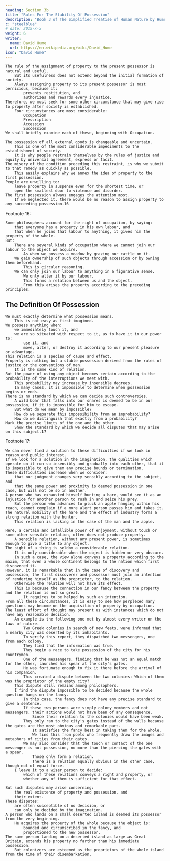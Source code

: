 ```yaml
---
heading: Section 3b
title: "Rules For The Stability Of Possession"
description: "Book 3 of The Simplified Treatise of Human Nature by Hume"
c: "steelblue"
# date: 2015-x-x
weight: 6
writer:
  name: David Hume
  url: https://en.wikipedia.org/wiki/David_Hume
icon: "David Hume"
---
```




    The rule of the assignment of property to the present possessor is natural and useful.
        But its usefulness does not extend beyond the initial formation of society.
        Always assigning property to its present possessor is most pernicious, because it:
            prevents restitution, and
            authorizes and rewards every injustice.
    Therefore, we must seek for some other circumstance that may give rise to property after society is established.
        Four circumstances are most considerable:
            Occupation
            Prescription
            Accession
            Succession
    We shall briefly examine each of these, beginning with Occupation.

    The possession of all external goods is changeable and uncertain.
        This is one of the most considerable impediments to the establishment of society.
        It is why people restrain themselves by the rules of justice and equity by universal agreement, express or tacit.
    The misery of the condition preceding this restraint, is why we submit to that remedy as quickly as possible.
        This easily explains why we annex the idea of property to the first possession.
    People are unwilling to:
        leave property in suspense even for the shortest time, or
        open the smallest door to violence and disorder.
    The first possession always engages the attention most.
        If we neglected it, there would be no reason to assign property to any succeeding possession.16


Footnote 16:

    Some philosophers account for the right of occupation, by saying:
        that everyone has a property in his own labour, and
        that when he joins that labour to anything, it gives him the property of the whole.
    But:
        There are several kinds of occupation where we cannot join our labour to the object we acquire.
            As when we possess a meadow by grazing our cattle on it.
        We gain ownership of such objects through accession or by owning them beforehand.
            This is circular reasoning.
        We can only join our labour to anything in a figurative sense.
            We only alter it by our labour.
            This forms a relation between us and the object.
            From this arises the property according to the preceding principles.


## The Definition Of Possession

    We must exactly determine what possession means.
        This is not easy as first imagined.
    We possess anything when:
        we immediately touch it, and
        we are so situated with respect to it, as to have it in our power to:
            use it, and
            move, alter, or destroy it according to our present pleasure or advantage.
    This relation is a species of cause and effect.
    Property is nothing but a stable possession derived from the rules of justice or the conventions of men.
        It is the same kind of relation.
    But the power of using any object becomes certain according to the probability of the interruptions we meet with.
        This probability may increase by insensible degrees.
        In many cases, it is impossible to determine when possession begins or ends.
    There is no standard by which we can decide such controversies.
        A wild boar that falls into our snares is deemed to be in our possession, if it is impossible for him to escape.
        But what do we mean by impossible?
        How do we separate this impossibility from an improbability?
        How do we distinguish that exactly from a probability?
    Mark the precise limits of the one and the other.
        Show the standard by which we decide all disputes that may arise on this subject.17


Footnote 17:

    We can never find a solution to these difficulties if we look in reason and public interest.
    If we look for a solution in the imagination, the qualities which operate on it run so insensibly and gradually into each other, that it is impossible to give them any precise bounds or termination.
    These difficulties increase when we consider:
        that our judgment changes very sensibly according to the subject, and
        that the same power and proximity is deemed possession in one case, but will not be so in another.
    A person who has exhausted himself hunting a hare, would see it as an injustice for another person to rush in and seize his prey.
        But the person who advances to pluck an apple hanging within his reach, cannot complain if a more alert person passes him and takes it.
    The natural mobility of the hare and the effect of industry forms a strong relation with the hunter.
        This relation is lacking in the case of the man and the apple.

    Here, a certain and infallible power of enjoyment, without touch or some other sensible relation, often does not produce property.
        A sensible relation, without any present power, is sometimes enough to give a title to any object.
    The sight of a thing is seldom a considerable relation.
        It is only considerable when the object is hidden or very obscure.
        In such a case, the view alone conveys a property according to the maxim, that even a whole continent belongs to the nation which first discovered it.
    However, it is remarkable that in the case of discovery and possession, the first discoverer and possessor must join an intention of rendering himself as the proprietor, to the relation.
        Otherwise the relation will not have its effect.
        This is because the connection in our fancy between the property and the relation is not so great.
            It requires to be helped by such an intention.
    From all these circumstances, it is easy to see how perplexed many questions may become on the acquisition of property by occupation.
    The least effort of thought may present us with instances which do not have any reasonable decision.
        An example is the following one met by almost every writer on the laws of nature.
            Two Greek colonies in search of new feats, were informed that a nearby city was deserted by its inhabitants.
            To verify this report, they dispatched two messengers, one from each colony.
            They find that the information was true.
            They begin a race to take possession of the city for his countrymen.
            One of the messengers, finding that he was not an equal match for the other, launched his spear at the city's gates.
            He was fortunate enough to fix it there before the arrival of his companion.
            This created a dispute between the two colonies: Which of them was the proprietor of the empty city?
        This dispute still remains among philosophers.
        I find the dispute impossible to be decided because the whole question hangs on the fancy.
            In this case, the fancy does not have any precise standard to give a sentence.
            If these two persons were simply colony members and not messengers, their actions would not have been of any consequence.
                Since their relation to the colonies would have been weak.
            They only ran to the city's gates instead of the walls because the gates are the most obvious and remarkable part.
                It satisfies the fancy best in taking them for the whole.
                We find this from poets who frequently draw the images and metaphors of cities from their gates.
            We may also consider that the touch or contact of the one messenger is not possession, no more than the piercing the gates with a spear.
                Those only form a relation.
                There is a relation equally obvious in the other case, though not of equal force.
        I leave it to a wiser person to decide:
            which of these relations conveys a right and property, or
            whether any of them is sufficient for that effect.

    But such disputes may arise concerning:
        the real existence of property and possession, and
        their extent.
    These disputes:
        are often susceptible of no decision, or
        can only be decided by the imagination.
    A person who lands on a small deserted island is deemed its possessor from the very beginning.
        He acquires the property of the whole because the object is:
            bounded and circumscribed in the fancy, and
            proportioned to the new possessor.
    The same person landing on a deserted island as large as Great Britain, extends his property no farther than his immediate possession.
        But colonizers are esteemed as the proprietors of the whole island from the time of their disembarkation.

